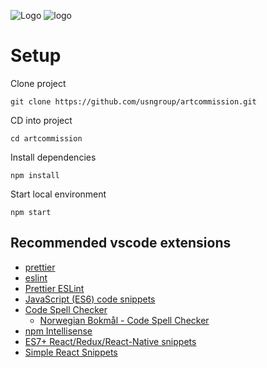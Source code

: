 ![Logo](https://artbymuland.no/wp-content/uploads/2022/04/white.png#gh-dark-mode-only)
![logo](https://artbymuland.no/wp-content/uploads/2022/04/logo.png#gh-light-mode-only)

# Setup

Clone project

```shell
git clone https://github.com/usngroup/artcommission.git
```

CD into project

```shell
cd artcommission
```

Install dependencies

```shell
npm install
```

Start local environment

```shell
npm start
```

## Recommended vscode extensions

- [prettier](https://marketplace.visualstudio.com/items?itemName=esbenp.prettier-vscode)
- [eslint](https://marketplace.visualstudio.com/items?itemName=dbaeumer.vscode-eslint)
- [Prettier ESLint](https://marketplace.visualstudio.com/items?itemName=rvest.vs-code-prettier-eslint)
- [JavaScript (ES6) code snippets](https://marketplace.visualstudio.com/items?itemName=xabikos.JavaScriptSnippets)
- [Code Spell Checker](https://marketplace.visualstudio.com/items?itemName=streetsidesoftware.code-spell-checker)
  - [Norwegian Bokmål - Code Spell Checker](https://marketplace.visualstudio.com/items?itemName=streetsidesoftware.code-spell-checker-norwegian-bokmal)
- [npm Intellisense](https://marketplace.visualstudio.com/items?itemName=christian-kohler.npm-intellisense)
- [ES7+ React/Redux/React-Native snippets](https://marketplace.visualstudio.com/items?itemName=dsznajder.es7-react-js-snippets)
- [Simple React Snippets](https://marketplace.visualstudio.com/items?itemName=burkeholland.simple-react-snippets)

